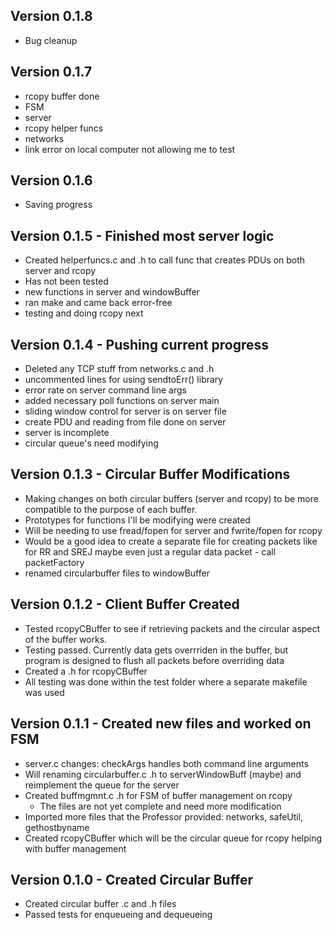 ## Version 0.1.8
- Bug cleanup


## Version 0.1.7
- rcopy buffer done
- FSM
- server
- rcopy helper funcs
- networks
- link error on local computer not allowing me to test

## Version 0.1.6
- Saving progress

## Version 0.1.5 - Finished most server logic
- Created helperfuncs.c and .h to call func that creates PDUs on both server and rcopy
- Has not been tested
- new functions in server and windowBuffer
- ran make and came back error-free
- testing and doing rcopy next

## Version 0.1.4 - Pushing current progress
- Deleted any TCP stuff from networks.c and .h
- uncommented lines for using sendtoErr() library
- error rate on server command line args
- added necessary poll functions on server main
- sliding window control for server is on server file
- create PDU and reading from file done on server
- server is incomplete
- circular queue's need modifying

## Version 0.1.3 - Circular Buffer Modifications
- Making changes on both circular buffers (server and rcopy) to be more compatible to the purpose of each buffer. 
- Prototypes for functions I'll be modifying were created
- Will be needing to use fread/fopen for server and fwrite/fopen for rcopy
- Would be a good idea to create a separate file for creating packets like for RR and SREJ maybe even just a regular data packet - call packetFactory
- renamed circularbuffer files to windowBuffer

## Version 0.1.2 - Client Buffer Created
- Tested rcopyCBuffer to see if retrieving packets and the circular aspect of the buffer works. 
- Testing passed. Currently data gets overrriden in the buffer, but program is designed to flush all packets before overriding data
- Created a .h for rcopyCBuffer
- All testing was done within the test folder where a separate makefile was used

## Version 0.1.1 - Created new files and worked on FSM
- server.c changes: checkArgs handles both command line arguments 
- Will renaming circularbuffer.c .h to serverWindowBuff (maybe) and reimplement the queue for the server
- Created buffmgmnt.c .h for FSM of buffer management on rcopy
    - The files are not yet complete and need more modification
- Imported more files that the Professor provided: networks, safeUtil, gethostbyname
- Created rcopyCBuffer which will be the circular queue for rcopy helping with buffer management

## Version 0.1.0 - Created Circular Buffer
- Created circular buffer .c and .h files
- Passed tests for enqueueing and dequeueing
